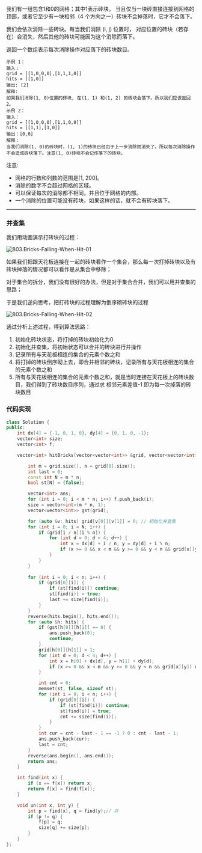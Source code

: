 我们有一组包含1和0的网格；其中1表示砖块。 当且仅当一块砖直接连接到网格的顶部，或者它至少有一块相邻（4 个方向之一）砖块不会掉落时，它才不会落下。

我们会依次消除一些砖块。每当我们消除 (i, j) 位置时， 对应位置的砖块（若存在）会消失，然后其他的砖块可能因为这个消除而落下。

返回一个数组表示每次消除操作对应落下的砖块数目。

```case
示例 1：
输入：
grid = [[1,0,0,0],[1,1,1,0]]
hits = [[1,0]]
输出: [2]
解释:
如果我们消除(1, 0)位置的砖块, 在(1, 1) 和(1, 2) 的砖块会落下。所以我们应该返回2。
示例 2：
输入：
grid = [[1,0,0,0],[1,1,0,0]]
hits = [[1,1],[1,0]]
输出：[0,0]
解释：
当我们消除(1, 0)的砖块时，(1, 1)的砖块已经由于上一步消除而消失了。所以每次消除操作不会造成砖块落下。注意(1, 0)砖块不会记作落下的砖块。
```

注意:

- 网格的行数和列数的范围是[1, 200]。
- 消除的数字不会超过网格的区域。
- 可以保证每次的消除都不相同，并且位于网格的内部。
- 一个消除的位置可能没有砖块，如果这样的话，就不会有砖块落下。

---

### 并查集

我们用动画演示打砖块的过程：

![803.Bricks-Falling-When-Hit-01](https://muyids.oss-cn-beijing.aliyuncs.com/803.Bricks-Falling-When-Hit-001.gif)

如果我们把跟天花板连接在一起的砖块看作一个集合，那么每一次打掉砖块以及有砖块掉落的情况都可以看作是从集合中移除；

对于集合的拆分，我们没有很好的办法，但是对于集合合并，我们可以用并查集的思路；

于是我们逆向思考，把打砖块的过程理解为倒序砌砖块的过程

![803.Bricks-Falling-When-Hit-02](https://muyids.oss-cn-beijing.aliyuncs.com/803.Bricks-Falling-When-Hit-002.gif)

通过分析上述过程，得到算法思路：

1. 初始化砖块状态，将打掉的砖块初始化为0
2. 初始化并查集，将初始状态可以合并的砖块进行并操作
3. 记录所有与天花板相连的集合的元素个数之和
4. 将打掉的砖块倒序砌上去，即合并相邻的砖块，记录所有与天花板相连的集合的元素个数之和
5. 所有与天花板相连的集合的元素个数之和，就是当时连接在天花板上的砖块数目，我们得到了砖块数目序列，通过求 相邻元素差值-1 即为每一次掉落的砖块数目

### 代码实现

```cpp
class Solution {
public:
    int dx[4] = {-1, 0, 1, 0}, dy[4] = {0, 1, 0, -1};
    vector<int> size;
    vector<int> f;

    vector<int> hitBricks(vector<vector<int>> &grid, vector<vector<int>> &hits) {

        int m = grid.size(), n = grid[0].size();
        int last = 0;
        const int N = m * n;
        bool st[N] = {false};

        vector<int> ans;
        for (int i = 0; i < m * n; i++) f.push_back(i);
        size = vector<int>(m * n, 1);
        vector<vector<int>> gst(grid);

        for (auto &v: hits) grid[v[0]][v[1]] = 0; // 初始化并查集
        for (int i = 0; i < N; i++) {
            if (grid[i / n][i % n]) {
                for (int d = 0; d < 4; d++) {
                    int x = dx[d] + i / n, y = dy[d] + i % n;
                    if (x >= 0 && x < m && y >= 0 && y < n && grid[x][y])un(i, x * n + y);
                }
            }
        }
        
        for (int i = 0; i < n; i++) {
            if (grid[0][i]) {
                if (st[find(i)]) continue;
                st[find(i)] = true;
                last += size[find(i)];
            }
        }
        reverse(hits.begin(), hits.end());
        for (auto &h: hits) {
            if (gst[h[0]][h[1]] == 0) {
                ans.push_back(0);
                continue;
            }
            grid[h[0]][h[1]] = 1;
            for (int d = 0; d < 4; d++) {
                int x = h[0] + dx[d], y = h[1] + dy[d];
                if (x >= 0 && x < m && y >= 0 && y < n && grid[x][y]) un(h[0] * n + h[1], x * n + y);
            }

            int cnt = 0;
            memset(st, false, sizeof st);
            for (int i = 0; i < n; i++) {
                if (grid[0][i]) {
                    if (st[find(i)]) continue;
                    st[find(i)] = true;
                    cnt += size[find(i)];
                }
            }
            int cur = cnt - last - 1 == -1 ? 0 : cnt - last - 1;
            ans.push_back(cur);
            last = cnt;
        }
        reverse(ans.begin(), ans.end());
        return ans;
    }

    int find(int x) {
        if (x == f[x]) return x;
        return f[x] = find(f[x]);
    }

    void un(int x, int y) {
        int p = find(x), q = find(y);// 并
        if (p != q) {
            f[p] = q;
            size[q] += size[p];
        }
    }
};
```
